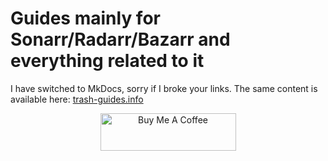 # Guides mainly for Sonarr/Radarr/Bazarr and everything related to it

I have switched to MkDocs, sorry if I broke your links. The same content is available here: [trash-guides.info](https://trash-guides.info/)

<p align="center">
<a href="https://trash-guides.info/#buy-me-a-coffee" target="_blank" rel="noopener noreferrer"><img src="https://cdn.buymeacoffee.com/buttons/v2/default-yellow.png" alt="Buy Me A Coffee" style="height: 60px !important;width: 217px !important;" ></a>
</p>
